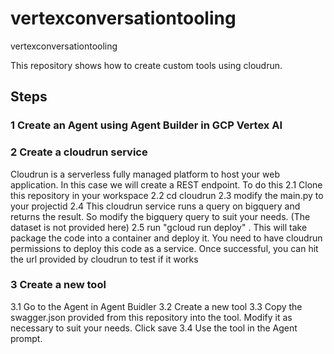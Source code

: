 # vertexconversationtooling
vertexconversationtooling

This repository shows how to create custom tools using cloudrun.

## Steps
### 1 Create an Agent using Agent Builder in GCP Vertex AI 
### 2 Create a cloudrun service
Cloudrun is a serverless fully managed platform to host your web application. In this case we will create a REST endpoint. To do this
2.1 Clone this repository in your workspace
2.2 cd cloudrun
2.3 modify the main.py to your projectid
2.4 This cloudrun service runs a query on bigquery and returns the result. So modify the bigquery query to suit your needs. (The dataset is not provided here)
2.5 run "gcloud run deploy" . This will take package the code into a container and deploy it. You need to have cloudrun permissions to deploy this code as a service. Once successful, you can hit the url provided by cloudrun to test if it works

### 3 Create a new tool
3.1 Go to the Agent in Agent Buidler
3.2 Create a new tool 
3.3 Copy the swagger.json provided from this repository into the tool. Modify it as necessary to suit your needs. Click save
3.4 Use the tool in the Agent prompt.





